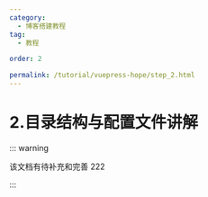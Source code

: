 ```yaml
---
category:
  - 博客搭建教程
tag:
  - 教程

order: 2

permalink: /tutorial/vuepress-hope/step_2.html
---
```


# 2.目录结构与配置文件讲解

::: warning

该文档有待补充和完善 222

:::
